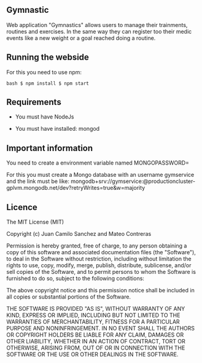##  Gymnastic

Web application "Gymnastics" allows users to manage their trainments, routines and exercises. In the same way they can register too their medic events like a new weight or a goal reached doing a routine.

## Running the webside

For this you need to use npm:

`bash
$ npm install
$ npm start
`

## Requirements
- You must have NodeJs

- You must have installed: mongod

## Important information
You need to create a environment variable named MONGOPASSWORD=<yourDatabasePassword>

For this you must create a Mongo database with an username gymservice and the link must be like: mongodb+srv://gymservice:<Password>@productioncluster-gplvm.mongodb.net/dev?retryWrites=true&w=majority

## Licence
The MIT License (MIT)

Copyright (c) Juan Camilo Sanchez and Mateo Contreras

Permission is hereby granted, free of charge, to any person obtaining a copy of this software and associated documentation files (the "Software"), to deal in the Software without restriction, including without limitation the rights to use, copy, modify, merge, publish, distribute, sublicense, and/or sell copies of the Software, and to permit persons to whom the Software is furnished to do so, subject to the following conditions:

The above copyright notice and this permission notice shall be included in all copies or substantial portions of the Software.

THE SOFTWARE IS PROVIDED "AS IS", WITHOUT WARRANTY OF ANY KIND, EXPRESS OR IMPLIED, INCLUDING BUT NOT LIMITED TO THE WARRANTIES OF MERCHANTABILITY, FITNESS FOR A PARTICULAR PURPOSE AND NONINFRINGEMENT. IN NO EVENT SHALL THE AUTHORS OR COPYRIGHT HOLDERS BE LIABLE FOR ANY CLAIM, DAMAGES OR OTHER LIABILITY, WHETHER IN AN ACTION OF CONTRACT, TORT OR OTHERWISE, ARISING FROM, OUT OF OR IN CONNECTION WITH THE SOFTWARE OR THE USE OR OTHER DEALINGS IN THE SOFTWARE.
